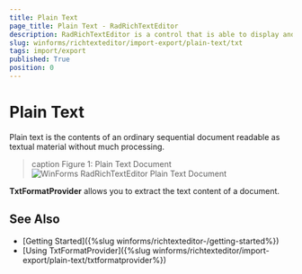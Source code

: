 ```yaml
---
title: Plain Text
page_title: Plain Text - RadRichTextEditor
description: RadRichTextEditor is a control that is able to display and edit rich-text content including formatted text arranged in pages, paragraphs, spans (runs), tables, etc. 
slug: winforms/richtexteditor/import-export/plain-text/txt
tags: import/export
published: True
position: 0
---
```


# Plain Text 

Plain text is the contents of an ordinary sequential document readable as textual material without much processing.

>caption Figure 1: Plain Text Document
![WinForms RadRichTextEditor Plain Text Document](images/RadRichTextBox_Formats_And_Conversion_Txt_02.png)

__TxtFormatProvider__ allows you to extract the text content of a document.

## See Also

 * [Getting Started]({%slug winforms/richtexteditor-/getting-started%})
 * [Using TxtFormatProvider]({%slug winforms/richtexteditor/import-export/plain-text/txtformatprovider%})
